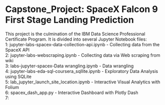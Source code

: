 # Capstone_Project: SpaceX Falcon 9 First Stage Landing Prediction
This project is the culmination of the IBM Data Science Professional Certificate Program.
It is divided into several Jupyter Notebook files:\
  1: jupyter-labs-spacex-data-collection-api.ipynb - Collecting data from the SpaceX API\
  2: jupyter-labs-webscraping.ipynb - Collecting data via Web scraping from wiki\
  3: labs-jupyter-spacex-Data wrangling.ipynb - Data wrangling\
  4: jupyter-labs-eda-sql-coursera_sqllite.ipynb - Exploratory Data Analysis using SQLite\
  5: lab_jupyter_launch_site_location.ipynb - Interactive Visual Analytics with Folium\
  6: spacex_dash_app.py - Interactive Dashboard with Plotly Dash\
  7: 
